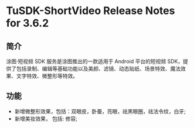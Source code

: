 # TuSDK-ShortVideo Release Notes for 3.6.2

## 简介


涂图·短视频 SDK 服务是涂图推出的一款适用于 Android 平台的短视频 SDK，提供了包括录制、编辑等基础功能以及美颜、滤镜、动态贴纸、场景特效、魔法效果、文字特效、微整形等特效。

## 功能

* 新增微整形效果，包括：双眼皮，卧蚕，亮眼，祛黑眼圈，祛法令纹，白牙;
* 新增美妆效果， 包括: 修容;
